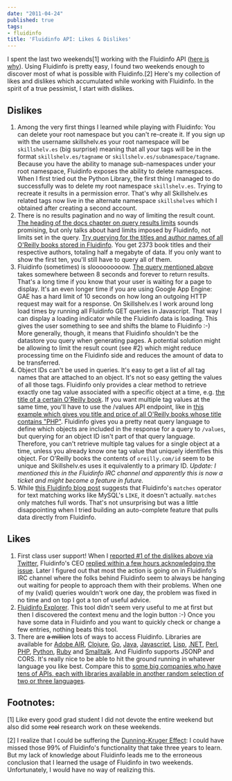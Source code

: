 ```yaml
---
date: "2011-04-24"
published: true
tags:
- fluidinfo
title: 'Fluidinfo API: Likes & Dislikes'
---
```


I spent the last two weekends[1] working with the Fluidinfo API ([here is why](/2011/04/16/hello-fluidinfo-api-competition/)). Using Fluidinfo is pretty easy, I found two weekends enough to discover most of what is possible with Fluidinfo.[2] Here's my collection of likes and dislikes which accumulated while working with Fluidinfo. In the spirit of a true pessimist, I start with dislikes.

## Dislikes

1. Among the very first things I learned while playing with Fluidinfo: You can delete your root namespace but you can't re-create it. If you sign up with the username skillshelv.es your root namespace will be `skillshelv.es` (big surprise) meaning that all your tags will be in the format `skillshelv.es/tagname` or `skillshelv.es/subnamespace/tagname`. Because you have the ability to manage sub-namespaces under your root namespace, Fluidinfo exposes the ability to delete namespaces. When I first tried out the Python Library, the first thing I managed to do successfully was to delete my root namespace `skillshelv.es`. Trying to recreate it results in a permission error. That's why all Skillshelv.es related tags now live in the alternate namespace `skillshelves` which I obtained after creating a second account.
2. There is no results pagination and no way of limiting the result count. [The heading of the docs chapter on query results limits](http://doc.fluidinfo.com/fluidDB/queries.html#query-result-limits) sounds promising, but only talks about hard limits imposed by Fluidinfo, not limits set in the query. [Try querying for the titles and author names of all O'Reilly books stored in Fluidinfo](http://fluiddb.fluidinfo.com/values?query=has%20oreilly.com/title&tag=oreilly.com/title&tag=oreilly.com/author-names). You get 2373 book titles and their respective authors, totaling half a megabyte of data. If you only want to show the first ten, you'll still have to query all of them.
3. Fluidinfo (sometimes) is slooooooooow. [The query mentioned above](http://fluiddb.fluidinfo.com/values?query=has%20oreilly.com/title&tag=oreilly.com/title&tag=oreilly.com/author-names) takes somewhere between 8 seconds and forever to return results. That's a long time if you know that your user is waiting for a page to display. It's an even longer time if you are using Google App Engine: GAE has a hard limit of 10 seconds on how long an outgoing HTTP request may wait for a response. On Skillshelv.es I work around long load times by running all Fluidinfo GET queries in Javascript. That way I can display a loading indicator while the Fluidinfo data is loading. This gives the user something to see and shifts the blame to Fluidinfo :-) More generally, though, it means that Fluidinfo shouldn't be the datastore you query when generating pages. A potential solution might be allowing to limit the result count (see #2) which might reduce processing time on the Fluidinfo side and reduces the amount of data to be transferred.
4. Object IDs can't be used in queries. It's easy to get a list of all tag names that are attached to an object. It's not so easy getting the values of all those tags. Fluidinfo only provides a clear method to retrieve exactly one tag value associated with a specific object at a time, e.g. [the title of a certain O'Reilly book](http://fluiddb.fluidinfo.com/objects/83b8917f-e078-43c8-96fd-0007a6835009/oreilly.com/title). If you want multiple tag values at the same time, you'll have to use the /values API endpoint, like in [this example which gives you title and price of all O'Reilly books whose title contains "PHP"](http://fluiddb.fluidinfo.com/values?query=oreilly.com/title+matches+%22python%22&tag=oreilly.com/title&tag=oreilly.com/author-names). Fluidinfo gives you a pretty neat query language to define which objects are included in the response for a query to `/values`, but querying for an object ID isn't part of that query language. Therefore, you can't retrieve multiple tag values for a single object at a time, unless you already know one tag value that uniquely identifies this object. For O'Reilly books the contents of `oreilly.com/id` seem to be unique and Skillshelv.es uses it equivalently to a primary ID. *Update: I mentioned this in the Fluidinfo IRC channel and apparently this is now a ticket and might become a feature in future.*
5. While [this Fluidinfo blog post](http://blogs.fluidinfo.com/fluidinfo/2011/03/21/examples-of-fluidinfo-oreilly-api-queries/) suggests that Fluidinfo's `matches` operator for text matching works like MySQL's `LIKE`, it doesn't actually. `matches` only matches full words. That's not unsurprising but was a little disappointing when I tried building an auto-complete feature that pulls data directly from Fluidinfo.

## Likes

1. First class user support! When I [reported #1 of the dislikes above via Twitter](https://twitter.com/jonemo/status/56951196916776961), Fluidinfo's CEO [replied within a few hours acknowledging the issue](https://twitter.com/terrycojones/status/57177719225589761). Later I figured out that most the action is going on in Fluidinfo's IRC channel where the folks behind Fluidinfo seem to always be hanging out waiting for people to approach them with their problems. When one of my (valid) queries wouldn't work one day, the problem was fixed in no time and on top I got a ton of useful advice.
2. [Fluidinfo Explorer](https://explorer.fluidinfo.com/fluidinfo/oreilly.com). This tool didn't seem very useful to me at first but then I discovered the context menu and the login button :-) Once you have some data in Fluidinfo and you want to quickly check or change a few entries, nothing beats this tool.
3. There are ~~a million~~ lots of ways to access Fluidinfo. Libraries are available for [Adobe AIR](http://github.com/maxapps/FluidDBServer), [Clojure](http://github.com/hugoduncan/clj-fluiddb), [Go](http://github.com/micrypt/GoFluidDB), [Java](http://github.com/ntoll/JFluidDB), [Javascript](http://github.com/ecarnevale/jsFluidDB), [Lisp](http://github.com/hdurer/cl-fluiddb), [.NET](http://github.com/ntoll/FluidDB.NET), [Perl](http://github.com/fxn/net-fluidinfo), [PHP](http://github.com/paparent/phpFluidDB), [Python](https://github.com/fluidinfo/fluidinfo.py), [Ruby](https://github.com/gridaphobe/fluidinfo.rb) and [Smalltalk](http://www.squeaksource.com/FluidDB.html). And Fluidinfo supports JSONP and CORS. It's really nice to be able to hit the ground running in whatever language you like best. Compare this to [some big companies who have tens of APIs, each with libraries available in another random selection of two or three languages](https://developers.google.com/products/?csw=1).

## Footnotes:

[1] Like every good grad student I did not devote the entire weekend but also did some ~~real~~ research work on these weekends.

[2] I realize that I could be suffering the [Dunning-Kruger Effect](https://en.wikipedia.org/wiki/Dunning%E2%80%93Kruger_effect): I could have missed those 99% of Fluidinfo's functionality that take three years to learn. But my lack of knowledge about Fluidinfo leads me to the erroneous conclusion that I learned the usage of Fluidinfo in two weekends. Unfortunately, I would have no way of realizing this.